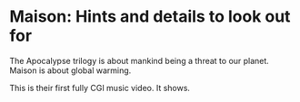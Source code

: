 # Maison: Hints and details to look out for

The Apocalypse trilogy is about mankind being a threat to our planet.
Maison is about global warming.

This is their first fully CGI music video. It shows.
